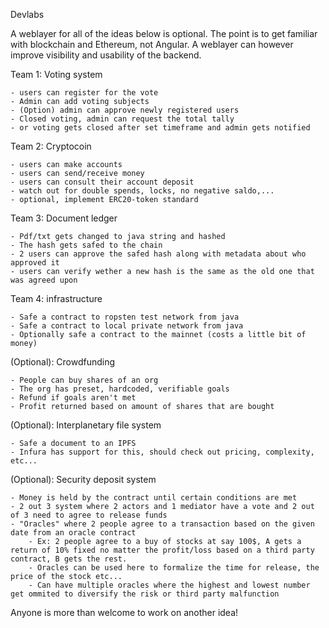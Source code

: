 Devlabs
 
A weblayer for all of the ideas below is optional. The point is to get familiar with blockchain and Ethereum, not Angular.
A weblayer can however improve visibility and usability of the backend.
 
Team 1: Voting system

	- users can register for the vote
	- Admin can add voting subjects
	- (Option) admin can approve newly registered users
	- Closed voting, admin can request the total tally
	- or voting gets closed after set timeframe and admin gets notified
Team 2: Cryptocoin

	- users can make accounts
	- users can send/receive money
	- users can consult their account deposit
	- watch out for double spends, locks, no negative saldo,...
	- optional, implement ERC20-token standard
Team 3: Document ledger

	- Pdf/txt gets changed to java string and hashed
	- The hash gets safed to the chain
	- 2 users can approve the safed hash along with metadata about who approved it
	- users can verify wether a new hash is the same as the old one that was agreed upon
Team 4: infrastructure

	- Safe a contract to ropsten test network from java
	- Safe a contract to local private network from java
	- Optionally safe a contract to the mainnet (costs a little bit of money)
	
(Optional): Crowdfunding
	
	- People can buy shares of an org
	- The org has preset, hardcoded, verifiable goals
	- Refund if goals aren't met
	- Profit returned based on amount of shares that are bought
	
(Optional): Interplanetary file system

	- Safe a document to an IPFS
	- Infura has support for this, should check out pricing, complexity, etc...
	
(Optional): Security deposit system

	- Money is held by the contract until certain conditions are met
	- 2 out 3 system where 2 actors and 1 mediator have a vote and 2 out of 3 need to agree to release funds
	- "Oracles" where 2 people agree to a transaction based on the given date from an oracle contract 
		- Ex: 2 people agree to a buy of stocks at say 100$, A gets a return of 10% fixed no matter the profit/loss based on a third party contract, B gets the rest. 
        - Oracles can be used here to formalize the time for release, the price of the stock etc...
        - Can have multiple oracles where the highest and lowest number get ommited to diversify the risk or third party malfunction
	
Anyone is more than welcome to work on another idea!
